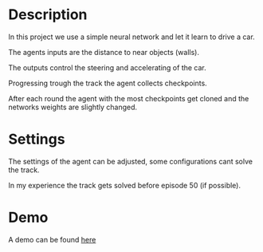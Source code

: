# Description
In this project we use a simple neural network and let it learn to drive a car.

The agents inputs are the distance to near objects (walls).

The outputs control the steering and accelerating of the car.

Progressing trough the track the agent collects checkpoints.

After each round the agent with the most checkpoints get cloned and the networks weights are slightly changed.

# Settings
The settings of the agent can be adjusted, some configurations cant solve the track.

In my experience the track gets solved before episode 50 (if possible).

# Demo
A demo can be found [here](https://js.project-zeta.org/ML-Driver)